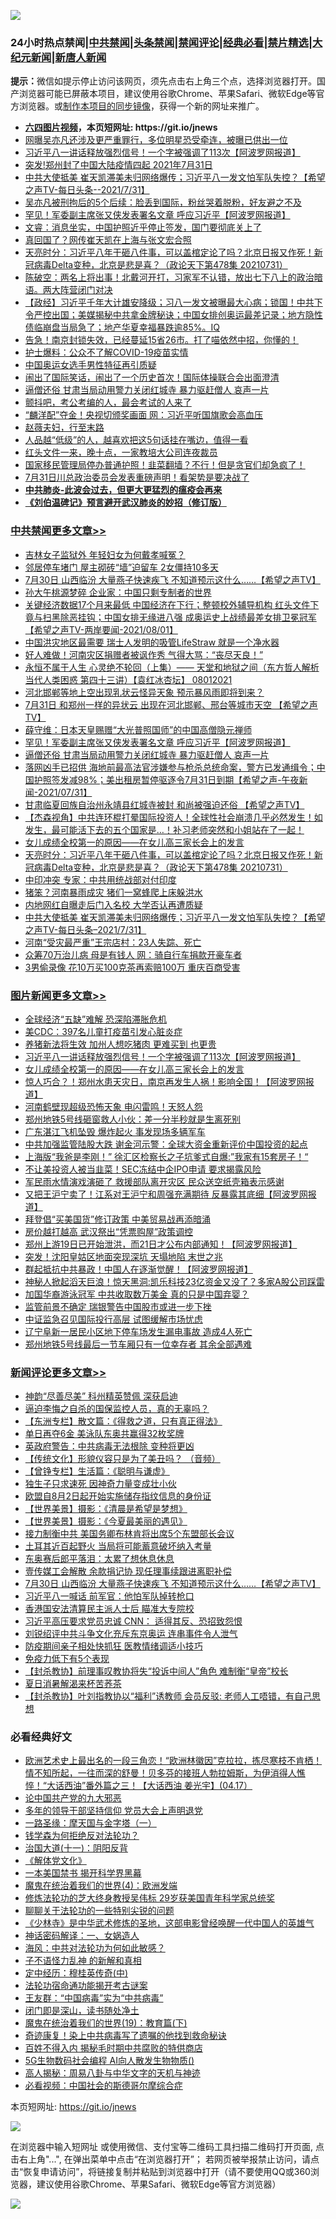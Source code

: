 ![](https://raw.githubusercontent.com/fqnews/bnews/master/64photo/fqnews-qr.jpg)

<div id="tt">
<h3>24小时热点禁闻|<a href="#%E4%B8%AD%E5%85%B1%E7%A6%81%E9%97%BB%E6%9B%B4%E5%A4%9A%E6%96%87%E7%AB%A0">中共禁闻</a>|<a href="#%E5%9B%BE%E7%89%87%E6%96%B0%E9%97%BB%E6%9B%B4%E5%A4%9A%E6%96%87%E7%AB%A0">头条禁闻</a>|<a href="#%E6%96%B0%E9%97%BB%E8%AF%84%E8%AE%BA%E6%9B%B4%E5%A4%9A%E6%96%87%E7%AB%A0">禁闻评论|<a href="#%E5%BF%85%E7%9C%8B%E7%BB%8F%E5%85%B8%E5%A5%BD%E6%96%87">经典必看|<a href="/video.md#%E7%A6%81%E7%89%87%E7%B2%BE%E9%80%89">禁片精选</a>|<a href="https://github.com/fqnews/djy/blob/master/gb/nf1351518.md#1">大纪元新闻</a>|<a href="https://github.com/fqnews/ntdtv/blob/master/gb/prog204.md#1">新唐人新闻</a></h3>
<div><b>提示：</b>微信如提示停止访问该网页，须先点击右上角三个点，选择浏览器打开。国产浏览器可能已屏蔽本项目，建议使用谷歌Chrome、苹果Safari、微软Edge等官方浏览器。或<a href="https://github.com/fqnews/bnews/blob/master/%E5%88%B6%E4%BD%9Cgit%E7%A6%81%E9%97%BB%E9%95%9C%E5%83%8F.md">制作本项目的同步镜像</a>，获得一个新的网址来推广。</div>
<ul>
<li><b><a href="http://d1.bdrive.tk/64.mp4" target="_blank">六四图片视频</a>，本页短网址: https://git.io/jnews</b></li>
<li><a href="/yule/20210801/1598086.md">网曝吴亦凡还涉及更严重罪行，多位明星恐受牵连，被曝已供出一位</a></li>
<li><a href="/topimagenews/20210801/1598144.md">习近平八一讲话释放强烈信号！一个字被强调了113次【阿波罗网报道】</a></li>
<li><a href="/bannedvideo/20210801/1597973.md">突发!郑州封了中国大陆疫情四起  2021年7月31日</a></li>
<li><a href="/comments/20210801/1598005.md">中共大使抵美 崔天凯滞美未归网络爆传；习近平八一发文怕军队失控？【希望之声TV-每日头条--2021/7/31】</a></li>
<li><a href="/yule/20210801/1597983.md">吴亦凡被刑拘后的5个后续：脸丢到国际，粉丝哭着脱粉，好友避之不及</a></li>
<li><a href="/cbnews/20210801/1598202.md">罕见！军委副主席张又侠发表署名文章 呼应习近平【阿波罗网报道】</a></li>
<li><a href="/bannedvideo/20210801/1598260.md">文睿：消息坐实，中国护照近乎停止签发，国门要彻底关上了</a></li>
<li><a href="/comments/20210801/1598288.md">真回国了？网传崔天凯在上海与张文宏合照</a></li>
<li><a href="/cbnews/20210801/1598071.md">天亮时分：习近平八年干砸八件事，可以盖棺定论了吗？北京日报又作死！新冠病毒Delta变种，北京是悲是喜？（政论天下第478集 20210731）</a></li>
<li><a href="/bannedvideo/20210801/1598315.md">陈破空：两名上将出事！北戴河开打，习家军不认错，放出七下八上的政治暗语。两大阵营闭门对决</a></li>
<li><a href="/bannedvideo/20210801/1598230.md">【政经】习近平千年大计雄安降级；习八一发文被曝最大心病；锁国！中共下令严控出国；美媒揭秘中共拿金牌秘诀；中国女排创奥运最差记录；地方隐性债临崩盘当局急了；地产华夏幸福暴跌逾85%。IQ</a></li>
<li><a href="/bannedvideo/20210801/1597975.md">告急！南京封锁失效，已经蔓延15省26市。打了喵依然中招，你懂的！</a></li>
<li><a href="/cnnews/20210801/1598020.md">护士爆料：公众不了解COVID-19疫苗实情</a></li>
<li><a href="/bannedvideo/20210801/1598274.md">中国奥运女选手男性特征再引质疑</a></li>
<li><a href="/comments/20210801/1597980.md">闹出了国际笑话，闹出了一个历史首次！国际体操联合会出面澄清</a></li>
<li><a href="/cbnews/20210801/1598191.md">逼僧还俗 甘肃当局动用警力关闭红城寺 暴力驱赶僧人 哀声一片</a></li>
<li><a href="/cnnews/20210801/1598159.md">颤抖吧，考公考编的人，最会考试的人来了</a></li>
<li><a href="/cnnews/20210801/1597982.md">“麟洋配”夺金！央视切颁奖画面 网：习近平听国旗歌会高血压</a></li>
<li><a href="/yule/20210801/1598060.md">赵薇夫妇，行至末路</a></li>
<li><a href="/lifebaike/20210801/1598250.md">人品越“低级”的人，越喜欢把这5句话挂在嘴边，值得一看</a></li>
<li><a href="/cnnews/20210801/1598149.md">红头文件一来，晚十点，一家教培大公司连夜裁员</a></li>
<li><a href="/bannedvideo/20210801/1598398.md">国家移民管理局停办普通护照！韭菜翻墙？不行！但是贪官们却急疯了！</a></li>
<li><a href="/bannedvideo/20210801/1598211.md">7月31日川总政治委员会发表重磅声明！看架势是要决战了</a></li>
<li><b><a href="/comments/20200211/1275071.md" target="_blank">中共肺炎-此波会过去，但更大更猛烈的瘟疫会再来</a></b></li>
<li><b><a href="/comments/20200207/1272816.md" target="_blank">《刘伯温碑记》预言避开武汉肺炎的妙招（修订版）</a></b></li>
</ul>
</div>

<div class="catlist">
<h3><a href="/cbnews/" target="_blank">中共禁闻</a><span><a href="/cbnews/" target="_blank" rel="nofollow">更多文章>></a></span></h3>
<ul>
<li><a href="/cbnews/20210802/1598503.md" target="_blank">吉林女子监狱外 年轻妇女为何戴孝喊冤？</a></li>
<li><a href="/cbnews/20210802/1598452.md" target="_blank">邻居停车堵门 屋主砌砖“墙”迫留车 2女僵持10多天</a></li>
<li><a href="/comments/20210801/1598418.md" target="_blank">7月30日 山西临汾 大量燕子快速疾飞 不知道预示这什么&#8230;&#8230;【希望之声TV】</a></li>
<li><a href="/cbnews/20210801/1598373.md" target="_blank">孙大午桃源梦碎 企业家：中国只剩专制者的世界</a></li>
<li><a href="/comments/20210801/1598324.md" target="_blank">关键经济数据17个月来最低 中国经济在下行；整顿校外辅导机构 红头文件下竟与扫黑除恶挂钩；中国女排无缘进八强 成奥运史上战绩最差女排卫冕冠军【希望之声TV-两岸要闻-2021/08/01】</a></li>
<li><a href="/cbnews/20210801/1598304.md" target="_blank">中国洪灾地区最需要 瑞士人发明的吸管LifeStraw 就是一个净水器</a></li>
<li><a href="/cbnews/20210801/1598290.md" target="_blank">好人难做！河南灾区捐赠者被讽作秀 气得大骂：“丧尽天良！”</a></li>
<li><a href="/comments/20210801/1598276.md" target="_blank">永恒不属于人生  心灵绝不轮回（上集）—— 天堂和地狱之间（东方哲人解析当代人类困惑  第四十三讲）【袁红冰杏坛】 08012021</a></li>
<li><a href="/cbnews/20210801/1598236.md" target="_blank">河北邯郸等地上空出现乳状云怪异天象 预示暴风雨即将到来？</a></li>
<li><a href="/comments/20210801/1598214.md" target="_blank">7月31日 和郑州一样的异状云  出现在河北邯郸、邢台等城市天空 【希望之声TV】</a></li>
<li><a href="/cbnews/20210801/1598203.md" target="_blank">薛守维：日本天皇赐赠“大光普照国师”的中国高僧隐元禅师</a></li>
<li><a href="/cbnews/20210801/1598202.md" target="_blank">罕见！军委副主席张又侠发表署名文章 呼应习近平【阿波罗网报道】</a></li>
<li><a href="/cbnews/20210801/1598191.md" target="_blank">逼僧还俗 甘肃当局动用警力关闭红城寺 暴力驱赶僧人 哀声一片</a></li>
<li><a href="/comments/20210801/1598189.md" target="_blank">落网凶手已招供 海地前最高法官涉嫌参与枪杀总统命案，警方已发通缉令；中国护照签发减98%；美出租房暂停驱逐令7月31日到期【希望之声-午夜新闻-2021/07/31】</a></li>
<li><a href="/comments/20210801/1598141.md" target="_blank">甘肃临夏回族自治州永靖县红城寺被封  和尚被强迫还俗 【希望之声TV】</a></li>
<li><a href="/comments/20210801/1598136.md" target="_blank">【杰森视角】中共连环棍打晕国际投资人！全球性社会崩溃几乎必然发生！如发生，最可能活下去的五个国家是&#8230;！补习老师突然和小姐站在了一起！</a></li>
<li><a href="/comments/20210801/1597741.md" target="_blank">女儿成绩全校第一的原因——在女儿高三家长会上的发言</a></li>
<li><a href="/cbnews/20210801/1598071.md" target="_blank">天亮时分：习近平八年干砸八件事，可以盖棺定论了吗？北京日报又作死！新冠病毒Delta变种，北京是悲是喜？（政论天下第478集 20210731）</a></li>
<li><a href="/cbnews/20210801/1598041.md" target="_blank">中印冲突 专家：中共用统战部对付印度</a></li>
<li><a href="/cbnews/20210801/1598040.md" target="_blank">猪笨？河南暴雨成灾 猪们一窝蜂爬上床躲洪水</a></li>
<li><a href="/cbnews/20210801/1598039.md" target="_blank">内地网红自曝走后门入名校 大学否认再遭质疑</a></li>
<li><a href="/comments/20210801/1598005.md" target="_blank">中共大使抵美 崔天凯滞美未归网络爆传；习近平八一发文怕军队失控？【希望之声TV-每日头条&#8211;2021/7/31】</a></li>
<li><a href="/cbnews/20210801/1597979.md" target="_blank">河南“受灾最严重”王宗店村：23人失踪、死亡</a></li>
<li><a href="/cbnews/20210801/1597941.md" target="_blank">众筹70万治儿病 母是有钱人 网：骑自行车捐款开豪车者</a></li>
<li><a href="/cbnews/20210801/1597940.md" target="_blank">3男偷录像 花10万买100克茶再索赔100万 重庆百商受害</a></li>

</ul>
</div>
<div class="catlist">
<h3><a href="/topimagenews/" target="_blank">图片新闻</a><span><a href="/topimagenews/" target="_blank" rel="nofollow">更多文章>></a></span></h3>
<ul>
<li><a href="/topimagenews/20210802/1598468.md" target="_blank">全球经济“五缺”难解 恐深陷滞胀危机</a></li>
<li><a href="/topimagenews/20210802/1598464.md" target="_blank">美CDC：397名儿童打疫苗引发心脏炎症</a></li>
<li><a href="/topimagenews/20210802/1598451.md" target="_blank">养猪新法将生效 加州人想吃猪肉 更难买到 也更贵</a></li>
<li><a href="/topimagenews/20210801/1598144.md" target="_blank">习近平八一讲话释放强烈信号！一个字被强调了113次【阿波罗网报道】</a></li>
<li><a href="/comments/20210801/1597741.md" target="_blank">女儿成绩全校第一的原因——在女儿高三家长会上的发言</a></li>
<li><a href="/topimagenews/20210801/1598111.md" target="_blank">惊人巧合？！郑州水患天灾日，南京再发生人祸！影响全国！【阿波罗网报道】</a></li>
<li><a href="/topimagenews/20210801/1598038.md" target="_blank">河南鹤壁现超级恐怖天象 电闪雷鸣！天怒人怨</a></li>
<li><a href="/topimagenews/20210801/1597978.md" target="_blank">郑州地铁5号线砸窗救人小伙：差一分半秒就是生离死别</a></li>
<li><a href="/topimagenews/20210731/1597592.md" target="_blank">广东湛江飞机坠毁 爆炸起火 事发现场多辆军车</a></li>
<li><a href="/topimagenews/20210731/1597340.md" target="_blank">中共加强监管陆股大跌 谢金河示警：全球大资金重新评价中国投资的起点</a></li>
<li><a href="/topimagenews/20210731/1597339.md" target="_blank">上海版“我爸是李刚！” 徐汇区检察长之子坑爹式自爆:&#8221;我家有15套房子！“</a></li>
<li><a href="/topimagenews/20210731/1597279.md" target="_blank">不让美投资人被当韭菜！SEC冻结中企IPO申请 要求揭露风险</a></li>
<li><a href="/topimagenews/20210730/1597024.md" target="_blank">军民雨水情演戏演砸了 救援部队离开灾区 民众送空纸壳箱表示感谢</a></li>
<li><a href="/topimagenews/20210730/1596955.md" target="_blank">又把王沪宁卖了！江系对王沪宁和周强充满期待 反暴露其底细【阿波罗网报道】</a></li>
<li><a href="/topimagenews/20210730/1596693.md" target="_blank">拜登倡“买美国货”修订政策 中美贸易战再添暗涌</a></li>
<li><a href="/topimagenews/20210730/1596662.md" target="_blank">房价越打越高 武汉祭出“凭票购屋”政策调控</a></li>
<li><a href="/topimagenews/20210729/1596552.md" target="_blank">郑州上游19日已开始泄洪，而21日才公布内部通知！【阿波罗网报道】</a></li>
<li><a href="/topimagenews/20210729/1596459.md" target="_blank">突发！沈阳皇姑区地面突现深坑 天塌地陷 末世之兆</a></li>
<li><a href="/topimagenews/20210729/1596290.md" target="_blank">群起抵抗中共暴政！中国人在逐渐觉醒！【阿波罗网报道】</a></li>
<li><a href="/topimagenews/20210729/1596289.md" target="_blank">神秘人掀起滔天巨浪！惊天黑洞:凯乐科技23亿资金又没了？多家A股公司踩雷</a></li>
<li><a href="/topimagenews/20210729/1596095.md" target="_blank">加国华裔游泳冠军 中共收取数万美金 真的只是中国弃婴？</a></li>
<li><a href="/topimagenews/20210729/1596022.md" target="_blank">监管前景不确定 瑞银警告中国股市或进一步下挫</a></li>
<li><a href="/topimagenews/20210729/1596005.md" target="_blank">中证监急召见国际投行高层 试图缓解市场忧虑</a></li>
<li><a href="/topimagenews/20210728/1595773.md" target="_blank">辽宁阜新一居民小区地下停车场发生漏电事故 造成4人死亡</a></li>
<li><a href="/topimagenews/20210728/1595730.md" target="_blank">郑州地铁5号线最后一节车厢只有一位幸存者 其余全部遇难</a></li>

</ul>
</div>
<div class="catlist">
<h3><a href="/comments/" target="_blank">新闻评论</a><span><a href="/comments/" target="_blank" rel="nofollow">更多文章>></a></span></h3>
<ul>
<li><a href="/comments/20210802/1598497.md" target="_blank">神韵“尽善尽美” 科州精英赞佩 深获启迪</a></li>
<li><a href="/comments/20210802/1598496.md" target="_blank">逼迫李悔之自杀的国保监控人员，真的无辜吗？</a></li>
<li><a href="/comments/20210802/1598495.md" target="_blank">【东洲专栏】散文篇：《得救之道，只有真正得法》</a></li>
<li><a href="/comments/20210802/1598491.md" target="_blank">单日再夺6金 美泳队东奥共赢得32枚奖牌</a></li>
<li><a href="/comments/20210802/1598490.md" target="_blank">英政府警告：中共病毒无法根除 变种将更凶</a></li>
<li><a href="/comments/20210802/1598480.md" target="_blank">【传统文化】形貌仪容只是为了美丑吗？ （音频）</a></li>
<li><a href="/comments/20210802/1598479.md" target="_blank">【曾铮专栏】生活篇：《聪明与谦虚》</a></li>
<li><a href="/comments/20210802/1598477.md" target="_blank">独生子只求速死 因神奇力量变成壮小伙</a></li>
<li><a href="/comments/20210802/1598476.md" target="_blank">欧盟自8月2日起开始实施储存指纹信息的身份证</a></li>
<li><a href="/comments/20210802/1598470.md" target="_blank">【世界美景】摄影：《清晨是希望是梦想》</a></li>
<li><a href="/comments/20210802/1598469.md" target="_blank">【世界美景】摄影：《今夏最美丽的遇见》</a></li>
<li><a href="/comments/20210802/1598445.md" target="_blank">接力制衡中共 美国务卿布林肯将出席5个东盟部长会议</a></li>
<li><a href="/comments/20210802/1598444.md" target="_blank">土耳其近百起野火 当局将可能蓄意破坏纳入考量</a></li>
<li><a href="/comments/20210802/1598441.md" target="_blank">东奥赛后郎平落泪：太累了想休息休息</a></li>
<li><a href="/comments/20210802/1598435.md" target="_blank">壹传媒工会解散 余款捐记协 现任理事续跟进离职补偿</a></li>
<li><a href="/comments/20210801/1598418.md" target="_blank">7月30日 山西临汾 大量燕子快速疾飞 不知道预示这什么&#8230;&#8230;【希望之声TV】</a></li>
<li><a href="/comments/20210801/1598411.md" target="_blank">习近平八一喊话 前军官：他怕军队掉转枪口</a></li>
<li><a href="/comments/20210801/1598410.md" target="_blank">香港国安法清算民主派人士后 瞄准大专院校</a></li>
<li><a href="/comments/20210801/1598409.md" target="_blank">习近平高压要求党员忠诚 CNN： 适得其反、恐招致怨恨</a></li>
<li><a href="/comments/20210801/1598369.md" target="_blank">刘锐绍评中共斗争文化充斥东京奥运 连串事件令人泄气</a></li>
<li><a href="/comments/20210801/1598368.md" target="_blank">防疫期间亲子相处快抓狂 医教情绪调适小技巧</a></li>
<li><a href="/comments/20210801/1598367.md" target="_blank">免疫力低下有5个表现</a></li>
<li><a href="/comments/20210801/1598366.md" target="_blank">【封杀教协】前理事叹教协将失“投诉中间人”角色 难制衡“皇帝”校长</a></li>
<li><a href="/comments/20210801/1598365.md" target="_blank">夏日消暑解渴来杯苦荞茶</a></li>
<li><a href="/comments/20210801/1598364.md" target="_blank">【封杀教协】叶刘指教协以“福利”诱教师 会员反驳: 老师人工唔错，有自己思想</a></li>

</ul>
</div>

<div class="catlist">
<h3>必看经典好文</h3>
<ul>
<li><a href="/bannedvideo/20210418/1528557.md" target="_blank">欧洲艺术史上最出名的一段三角恋！“欧洲林徽因”克拉拉，拣尽寒枝不肯栖！情不知所起，一往而深的舒曼！贝多芬的接班人勃拉姆斯，为伊消得人憔悴！“大话西油”番外篇之三！【大话西油 姜光宇】(04.17）</a></li>
<li><a href="/comments/20200717/1361899.md" target="_blank">论中国共产党的九大邪恶</a></li>
<li><a href="/comments/20210307/1500218.md" target="_blank">多年的领导干部坚持信仰 党员大会上声明退党</a></li>
<li><a href="/tculture/20160806/568214.md" target="_blank">一路圣缘：摩天国与金字塔（一）</a></li>
<li><a href="/comments/20210123/1473430.md" target="_blank">钱学森为何拒绝反对法轮功？</a></li>
<li><a href="/cbnews/20180317/915893.md" target="_blank">治国大道(十一)：阴阳反背</a></li>
<li><a href="/bookwiki/20130610/138400.md" target="_blank">《解体党文化》</a></li>
<li><a href="/lifebaike/20210222/1491794.md" target="_blank">一本美国禁书 揭开科学界黑幕</a></li>
<li><a href="/topimagenews/20180522/946266.md" target="_blank">魔鬼在统治着我们的世界(4)：欧洲发端</a></li>
<li><a href="/comments/20190517/1129285.md" target="_blank">修炼法轮功的芝大终身教授吴伟标 29岁获美国青年科学家总统奖</a></li>
<li><a href="/comments/20190417/1114875.md" target="_blank">聊聊关于法轮功的一些特别尖锐的问题</a></li>
<li><a href="/comments/20201013/1412612.md" target="_blank">《少林寺》是中华武术修炼的圣地，这部电影曾经唤醒一代中国人的英雄气</a></li>
<li><a href="/comments/20200609/1342224.md" target="_blank">神话密码解译：一、女娲造人</a></li>
<li><a href="/comments/20191218/1228234.md" target="_blank">海风：中共对法轮功为何如此敏感？</a></li>
<li><a href="/comments/20190427/1119935.md" target="_blank">子不语怪力乱神 的新解和真相</a></li>
<li><a href="/tculture/xiulian/20151105/467870.md" target="_blank">定中经历：穆桂英传奇(中)</a></li>
<li><a href="/tculture/20121025/73079.md" target="_blank">法轮功宿命通功能揭开考古谜案</a></li>
<li><a href="/comments/20200318/1295755.md" target="_blank">王友群：“中国病毒”实为“中共病毒”</a></li>
<li><a href="/tculture/20200803/1373949.md" target="_blank">闭门即是深山，读书随处净土</a></li>
<li><a href="/comments/20180716/972458.md" target="_blank">魔鬼在统治着我们的世界(19)：教育篇(下)</a></li>
<li><a href="/topimagenews/20210131/1478453.md" target="_blank">奇迹康复！染上中共病毒写了遗嘱的他找到救命秘诀</a></li>
<li><a href="/lifebaike/20200711/1358994.md" target="_blank">百姓不得入内 揭秘毛时期中共腐败的特供商店</a></li>
<li><a href="/topimagenews/20200527/1335347.md" target="_blank">5G生物数码社会编程 AI向人散发生物物质()</a></li>
<li><a href="/aomi/history/20170924/831575.md" target="_blank">高人揭秘：周易八卦与中华文字的天机与神迹</a></li>
<li><a href="/comments/20200806/1375443.md" target="_blank">必看视频：中国社会的斯德哥尔摩综合症</a></li>

</ul>
</div>

本页短网址: https://git.io/jnews

![](https://raw.githubusercontent.com/fqnews/bnews/master/64photo/fqnews-qr.jpg)

在浏览器中输入短网址 或使用微信、支付宝等二维码工具扫描二维码打开页面, 点击右上角"...", 在弹出菜单中点击“在浏览器打开”； 若网页被举报禁止访问，请点击“恢复申请访问”，将链接复制并粘贴到浏览器中打开（请不要使用QQ或360浏览器，建议使用谷歌Chrome、苹果Safari、微软Edge等官方浏览器）

![](https://raw.githubusercontent.com/fqnews/bnews/master/64photo/wx.jpg)